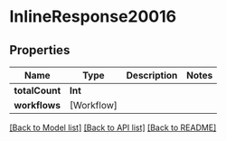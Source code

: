 # InlineResponse20016

## Properties
Name | Type | Description | Notes
------------ | ------------- | ------------- | -------------
**totalCount** | **Int** |  | 
**workflows** | [Workflow] |  | 

[[Back to Model list]](../README.md#documentation-for-models) [[Back to API list]](../README.md#documentation-for-api-endpoints) [[Back to README]](../README.md)


